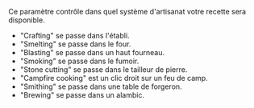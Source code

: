 Ce paramètre contrôle dans quel système d'artisanat votre recette sera disponible.

* "Crafting" se passe dans l'établi.
* "Smelting" se passe dans le four.
* "Blasting" se passe dans un haut fourneau.
* "Smoking" se passe dans le fumoir.
* "Stone cutting" se passe dans le tailleur de pierre.
* "Campfire cooking" est un clic droit sur un feu de camp.
* "Smithing" se passe dans une table de forgeron.
* "Brewing" se passe dans un alambic.